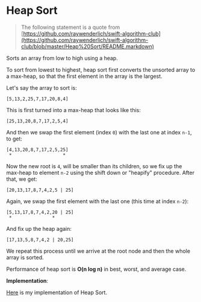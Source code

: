# Heap Sort

> The following statement is a quote from [https://github.com/raywenderlich/swift-algorithm-club](https://github.com/raywenderlich/swift-algorithm-club/blob/master/Heap%20Sort/README.markdown)

Sorts an array from low to high using a heap.

To sort from lowest to highest, heap sort first converts the unsorted array to a max-heap, so that the first element in the array is the largest.

Let's say the array to sort is:

    [5,13,2,25,7,17,20,8,4]

This is first turned into a max-heap that looks like this:

    [25,13,20,8,7,17,2,5,4]

And then we swap the first element (index `0`) with the last one at index `n-1`, to get:

    [4,13,20,8,7,17,2,5,25]
     *                   *

Now the new root is `4`, will be smaller than its children, so we fix up the max-heap to element `n-2` using the shift down or "heapify" procedure. After that, we get:

    [20,13,17,8,7,4,2,5 | 25]

Again, we swap the first element with the last one (this time at index `n-2`):

    [5,13,17,8,7,4,2,20 | 25]
     *               *

And fix up the heap again:

    [17,13,5,8,7,4,2 | 20,25]

We repeat this process until we arrive at the root node and then the whole array is sorted.

Performance of heap sort is **O(n log n)** in best, worst, and average case.

**Implementation**:

[Here](https://github.com/janwee-sha/algorithms/blob/main/src/main/java/HeapSort/HeapSort.java) is my implementation of Heap Sort.